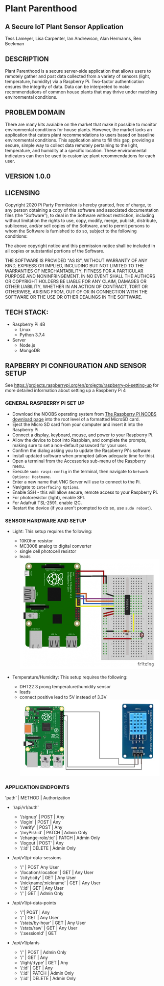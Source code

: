 # Plant Parenthood
## A Secure IoT Plant Sensor Application

Tess Lameyer, Lisa Carpenter, Ian Andrewson, Alan Hermanns, Ben Beekman

## DESCRIPTION

Plant Parenthood is a secure server-side application that allows users to remotely gather and post data collected from a variety of sensors (light, temperature, humidity) via a Raspberry Pi.  Two-factor authentication ensures the integrity of data.  Data can be interpreted to make recommendations of common house plants that may thrive under matching environmental conditions.

## PROBLEM DOMAIN

There are many kits avaiable on the market that make it possible to monitor environmental conditions for house plants.  However, the market lacks an application that caters plant recommendations to users based on baseline environmental conditions.  This application aims to fill this gap, providing a secure, simple way to collect data remotely pertaining to the light, temperature, and humidity at a specific location.  These environmental indicators can then be used to customize plant recommendations for each user.  

## VERSION 1.0.0

## LICENSING

Copyright 2020 Pi Party
Permission is hereby granted, free of charge, to any person obtaining a copy of this software and associated documentation files (the "Software"), to deal in the Software without restriction, including without limitation the rights to use, copy, modify, merge, publish, distribute, sublicense, and/or sell copies of the Software, and to permit persons to whom the Software is furnished to do so, subject to the following conditions:

The above copyright notice and this permission notice shall be included in all copies or substantial portions of the Software.

THE SOFTWARE IS PROVIDED "AS IS", WITHOUT WARRANTY OF ANY KIND, EXPRESS OR IMPLIED, INCLUDING BUT NOT LIMITED TO THE WARRANTIES OF MERCHANTABILITY, FITNESS FOR A PARTICULAR PURPOSE AND NONINFRINGEMENT. IN NO EVENT SHALL THE AUTHORS OR COPYRIGHT HOLDERS BE LIABLE FOR ANY CLAIM, DAMAGES OR OTHER LIABILITY, WHETHER IN AN ACTION OF CONTRACT, TORT OR OTHERWISE, ARISING FROM, OUT OF OR IN CONNECTION WITH THE SOFTWARE OR THE USE OR OTHER DEALINGS IN THE SOFTWARE.

## TECH STACK:

- Raspberry Pi 4B
  - Linux
  - Python 3.7.4
- Server
  - Node.js
  - MongoDB

## RAPBERRY PI CONFIGURATION AND SENSOR SETUP
See https://projects.raspberrypi.org/en/projects/raspberry-pi-setting-up for more detailed information about setting up a Raspberry Pi 4

### GENERAL RASPBERRY PI SET UP

- Download the NOOBS operating system from [The Raspberry Pi NOOBS download page](https://www.raspberrypi.org/downloads/noobs/) into the root level of a formatted MicroSD card.  
- Eject the Micro SD card from your computer and insert it into the Raspberry Pi.
- Connect a display, keyboard, mouse, and power to your Raspberry Pi.
- Allow the device to boot into Raspbian, and complete the prompts, making sure to set a non-default password for your user.
- Confirm the dialog asking you to update the Raspberry Pi's software.
- Install updated software when prompted (allow adequate time for this).
- Open a terminal from the Accessories sub-menu of the Raspberry menu.
- Execute `sudo raspi-config` in the terminal, then navigate to `Network Options: Hostname`.
- Enter a new name that VNC Server will use to connect to the Pi.
- Navigate to `Interfacing Options`.
- Enable SSH - this will allow secure, remote access to your Raspberry Pi. 
- For photoresistor (light), enable SPI.
- For Adafruit TSL-2591, enable I2C.
- Restart the device (if you aren't prompted to do so, use `sudo reboot`).

### SENSOR HARDWARE AND SETUP

- Light: This setup requires the following:
  - 10KOhm resistor
  - MC3008 analog to digital converter
  - single cell photocell resistor
  - leads
  ![light sensor setup for raspberry pi](./lib/assets/light_pi.jpg)
   
- Temperature/Humidity: This setup requires the following:
  - DHT22 3 prong temperature/humidity sensor
  - leads
  - connect positive lead to 5V instead of 3.3V
  ![temperature/humidity sensor setup for raspberry pi](./lib/assets/temp_humid_pi.jpg)

### APPLICATION ENDPOINTS
'path' | METHOD | Authorization

* '/api/v1/auth'
  * '/signup' | POST | Any
  * '/login' | POST | Any
  * '/verify' | POST | Any
  * '/myPis/:id' | PATCH | Admin Only
  * '/change-role/:id' | PATCH | Admin Only
  * '/logout | POST' | Any
  * '/:id' | DELETE | Admin Only

* /api/v1/pi-data-sessions
  * '/' | POST Any User
  * '/location/:location' | GET | Any User
  * '/city/:city' | GET | Any User
  * '/nickname/:nickname' | GET | Any User
  * '/:id' | GET | Any User
  * '/' | GET | Admin Only

* /api/v1/pi-data-points
  * '/'| POST | Any
  * '/' | GET | Any User
  * '/stats/by-hour' | GET | Any User
  * '/stats/raw' | GET | Any User
  * '/:sessionId' | GET 

* /api/v1/plants
  * '/' | POST | Admin Only
  * '/' | GET | Any
  * '/light/:type' | GET | Any
  * '/:id' | GET | Any
  * '/:id' | PATCH | Admin Only
  * '/:id' | DELETE | Admin Only
